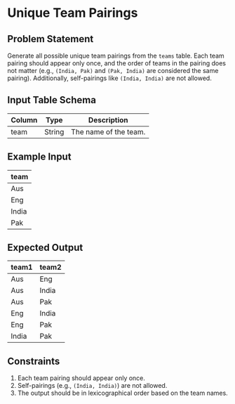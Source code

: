 # Unique Team Pairings

## Problem Statement
Generate all possible unique team pairings from the `teams` table. Each team pairing should appear only once, and the order of teams in the pairing does not matter (e.g., `(India, Pak)` and `(Pak, India)` are considered the same pairing). Additionally, self-pairings like `(India, India)` are not allowed.

## Input Table Schema

| Column | Type   | Description           |
|--------|--------|-----------------------|
| team   | String | The name of the team. |

## Example Input

| team   |
|--------|
| Aus    |
| Eng    |
| India  |
| Pak    |

## Expected Output

| team1  | team2  |
|--------|--------|
| Aus    | Eng    |
| Aus    | India  |
| Aus    | Pak    |
| Eng    | India  |
| Eng    | Pak    |
| India  | Pak    |

## Constraints
1. Each team pairing should appear only once.
2. Self-pairings (e.g., `(India, India)`) are not allowed.
3. The output should be in lexicographical order based on the team names.
